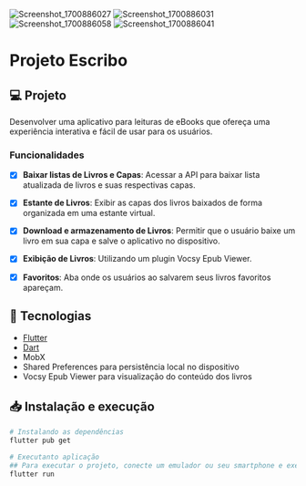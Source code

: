 
![Screenshot_1700886027](https://github.com/Salops/projeto-escribo/assets/104448348/6111a863-753a-4c4a-8078-4e27cf60dac8)
![Screenshot_1700886031](https://github.com/Salops/projeto-escribo/assets/104448348/7440d895-1bca-4950-8004-9b091d1f1bc3)
![Screenshot_1700886058](https://github.com/Salops/projeto-escribo/assets/104448348/fdeb7602-6f64-41f6-914f-4ccdd7140063)
![Screenshot_1700886041](https://github.com/Salops/projeto-escribo/assets/104448348/d2428615-697b-4d7a-af82-30383159839c)



# Projeto Escribo 

## 💻 Projeto

Desenvolver uma aplicativo para leituras de eBooks que ofereça uma experiência interativa e fácil de usar para os usuários.

### Funcionalidades

- [x] **Baixar listas de Livros e Capas**: Acessar a API para baixar lista atualizada de livros e suas respectivas capas.

- [x] **Estante de Livros**: Exibir as capas dos livros baixados de forma organizada em uma estante virtual.

- [x] **Download e armazenamento de Livros**: Permitir que o usuário baixe um livro em sua capa e salve o aplicativo no dispositivo.

- [x] **Exibição de Livros**: Utilizando um plugin Vocsy Epub Viewer.

- [x] **Favoritos**: Aba onde os usuários ao salvarem seus livros favoritos apareçam.


## :rocket: Tecnologias

-  [Flutter](https://docs.flutter.dev/)
-  [Dart](https://dart.dev/)
-  MobX
-  Shared Preferences para persistência local no dispositivo
-  Vocsy Epub Viewer para visualização do conteúdo dos livros

## 📥 Instalação e execução

```bash
# Instalando as dependências
flutter pub get

# Executanto aplicação
## Para executar o projeto, conecte um emulador ou seu smartphone e execute:
flutter run

```
